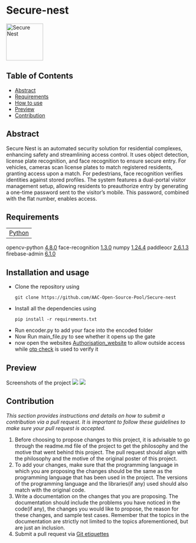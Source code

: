 # Secure-nest
<div style="display: flex; align-items: center;">
  <img src="https://res.cloudinary.com/dvsxdaexn/image/upload/v1732089516/sec2_evbhu8.jpg" alt="Secure Nest" style="height:100px;width:100px;">
</div>



## Table of Contents
- [Abstract](#Abstract) <br>
- [Requirements](#requirements) <br>
- [How to use](#installation-and-usage) <br>
- [Preview](#previews) <br>
- [Contribution](#contribution)


## Abstract
<p align="left">      Secure Nest is an automated security solution for residential complexes, enhancing safety and streamlining access control. It uses object detection, license plate recognition, and face recognition to ensure secure entry. For vehicles, cameras scan license plates to match registered residents, granting access upon a match. For pedestrians, face recognition verifies identities against stored profiles.
The system features a dual-portal visitor management setup, allowing residents to preauthorize entry by generating a one-time password sent to the visitor’s mobile. This password, combined with the flat number, enables access. </p>

## Requirements
||
|--|
|[Python](https://www.python.org/downloads/release/python-3127/)|
opencv-python  [4.8.0](https://opencv.org/releases/)
face-recognition  [1.3.0](https://pypi.org/project/face-recognition/)
numpy  [1.24.4](https://numpy.org/install/)
paddleocr  [2.6.1.3](https://github.com/PaddlePaddle/PaddleOCR)
firebase-admin  [6.1.0](https://pypi.org/project/firebase/)





## Installation and usage
- Clone the repository using
  ```
  git clone https://github.com/AAC-Open-Source-Pool/Secure-nest
  ```
- Install all the dependencies using
  ```
  pip install -r requirements.txt
  ```
- Run encoder.py to add your face into the encoded folder
- Now Run main_file.py to see whether it opens up the gate
- now open the websites [Authorisation_website](https://securenest.ccbp.tech/) to allow outside access while [otp check](https://securenest.ccbp.tech/) is used to verify it
  
## Preview
Screenshots of the project
<img src="https://i.imgur.com/ce1a1V5.jpeg">
<img src="https://i.imgur.com/wd5yHi6.png">  

## Contribution 
*This section provides instructions and details on how to submit a contribution via a pull request. It is important to follow these guidelines to make sure your pull request is accepted.*
1. Before choosing to propose changes to this project, it is advisable to go through the readme.md file of the project to get the philosophy and the motive that went behind this project. The pull request should align with the philosophy and the motive of the original poster of this project.
2. To add your changes, make sure that the programming language in which you are proposing the changes should be the same as the programming language that has been used in the project. The versions of the programming language and the libraries(if any) used should also match with the original code.
3. Write a documentation on the changes that you are proposing. The documentation should include the problems you have noticed in the code(if any), the changes you would like to propose, the reason for these changes, and sample test cases. Remember that the topics in the documentation are strictly not limited to the topics aforementioned, but are just an inclusion.
4. Submit a pull request via [Git etiquettes](https://gist.github.com/mikepea/863f63d6e37281e329f8)
